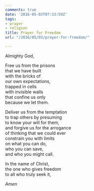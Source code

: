 ```yaml
---
comments: true
date: '2016-05-03T07:33:59Z'
tags:
- prayer
- religion
title: Prayer for Freedom
url: "/2016/05/03/prayer-for-freedom/"

---
```

Almighty God,

Free us from the prisons  
that we have built  
with the bricks of   
our own expectations,  
trapped in cells   
with invisible walls  
that confine us only  
because we let them.

Deliver us from the temptation  
to trap others by presuming   
to know your will for them,  
and forgive us for the arrogance  
of thinking that we could ever  
constrain you with limits   
on what you can do,  
who you can save,  
and who you might call.

In the name of Christ,  
the one who gives freedom  
to all who truly seek it,

*Amen*

